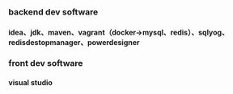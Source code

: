 ### backend dev software
#### idea、jdk、maven、vagrant（docker->mysql、redis）、sqlyog、redisdestopmanager、powerdesigner

### front dev software
#### visual studio